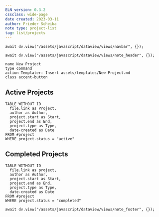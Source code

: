 ```yaml
---
ELN version: 0.3.2
cssclass: wide-page
date created: 2023-03-11
author: Frieder Scheiba
note type: project-list
tag: list/projects
---
```


```dataviewjs
await dv.view("/assets/javascript/dataview/views/navbar", {});
```

```dataviewjs
await dv.view("/assets/javascript/dataview/views/note_header", {});
```

```button
name New Project
type command
action Templater: Insert assets/templates/New Project.md
class accent-button
```

## Active Projects

```dataview
TABLE WITHOUT ID
  file.link as Project, 
  author as Author, 
  project.start as Start,
  project.end as End,
  project.type as Type, 
  date-created as Date
FROM #project 
WHERE project.status = "active"
```

## Completed Projects

```dataview
TABLE WITHOUT ID
  file.link as project, 
  author as Author, 
  project.start as Start,
  project.end as End,
  project.type as Type, 
  date-created as Date
FROM #project 
WHERE project.status = "completed"
```

```dataviewjs
await dv.view("/assets/javascript/dataview/views/note_footer", {});
```
